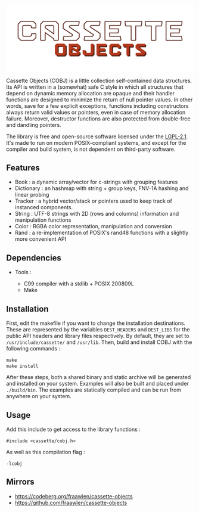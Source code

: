 <p align=center><img src="./extras/banner.svg"></p>

Cassette Objects (COBJ) is a little collection self-contained data structures. Its API is written in a (somewhat) safe C style in which all structures that depend on dynamic memory allocation are opaque and their handler functions are designed to minimize the return of null pointer values. In other words, save for a few explicit exceptions, functions including constructors always return valid values or pointers, even in case of memory allocation failure. Moreover, destructor functions are also protected from double-free and dandling pointers.

The library is free and open-source software licensed under the [LGPL-2.1](https://www.gnu.org/licenses/old-licenses/lgpl-2.1.html). It's made to run on modern POSIX-compliant systems, and except for the compiler and build system, is not dependent on third-party software.

Features
--------

- Book : a dynamic array/vector for c-strings with grouping features
- Dictionary : an hashmap with string + group keys, FNV-1A hashing and linear probing
- Tracker : a hybrid vector/stack or pointers used to keep track of instanced components.
- String : UTF-8 strings with 2D (rows and columns) information and manipulation functions
- Color : RGBA color representation, manipulation and conversion
- Rand : a re-implementation of POSIX's rand48 functions with a slightly more convenient API

Dependencies
------------

- Tools :

	- C99 compiler with a stdlib + POSIX 200809L
	- Make

Installation
------------

First, edit the makefile if you want to change the installation destinations. These are represented by the variables `DEST_HEADERS` and `DEST_LIBS` for the public API headers and library files respectively. By default, they are set to `/usr/include/cassette/` and `/usr/lib`.
Then, build and install COBJ with the following commands :

```
make
make install
```

After these steps, both a shared binary and static archive will be generated and installed on your system. Examples will also be built and placed under `./build/bin`. The examples are statically compiled and can be run from anywhere on your system.

Usage
-----

Add this include to get access to the library functions :

```
#include <cassette/cobj.h>
```

As well as this compilation flag :

```
-lcobj
```

Mirrors
-------

- https://codeberg.org/fraawlen/cassette-objects
- https://github.com/fraawlen/cassette-objects

